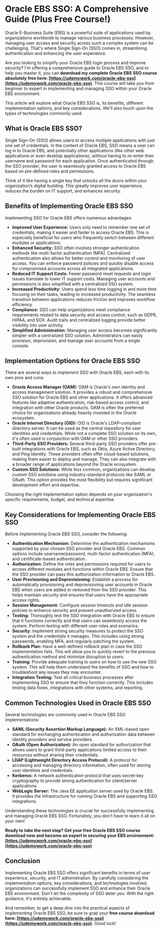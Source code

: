 # Oracle EBS SSO: A Comprehensive Guide (Plus Free Course!)

Oracle E-Business Suite (EBS) is a powerful suite of applications used by organizations worldwide to manage various business processes. However, managing user access and security across such a complex system can be challenging. That's where Single Sign-On (SSO) comes in, streamlining authentication and enhancing the user experience.

Are you looking to simplify your Oracle EBS login process and improve security? I'm offering a comprehensive guide to Oracle EBS SSO, and to help you master it, you can **download my complete Oracle EBS SSO course absolutely free here: [https://udemywork.com/oracle-ebs-sso](https://udemywork.com/oracle-ebs-sso)**.  This course will take you from beginner to expert in implementing and managing SSO within your Oracle EBS environment.

This article will explore what Oracle EBS SSO is, its benefits, different implementation options, and key considerations. We'll also touch upon the types of technologies commonly used.

## What is Oracle EBS SSO?

Single Sign-On (SSO) allows users to access multiple applications with just one set of credentials.  In the context of Oracle EBS, SSO means a user can log in to Oracle EBS, and potentially other applications (like other web applications or even desktop applications), without having to re-enter their username and password for each application.  Once authenticated through the SSO provider, the user is seamlessly granted access to Oracle EBS based on pre-defined roles and permissions.

Think of it like having a single key that unlocks all the doors within your organization’s digital building.  This greatly improves user experience, reduces the burden on IT support, and enhances security.

## Benefits of Implementing Oracle EBS SSO

Implementing SSO for Oracle EBS offers numerous advantages:

*   **Improved User Experience:** Users only need to remember one set of credentials, making it easier and faster to access Oracle EBS.  This is especially beneficial for users who frequently switch between different modules or applications.
*   **Enhanced Security:**  SSO often involves stronger authentication methods like multi-factor authentication (MFA).  Centralized authentication also allows for better control and monitoring of user access.  You can enforce password policies and quickly disable access for compromised accounts across all integrated applications.
*   **Reduced IT Support Costs:**  Fewer password reset requests and login issues translate to lower IT support costs.  Managing user accounts and permissions is also simplified with a centralized SSO system.
*   **Increased Productivity:**  Users spend less time logging in and more time focusing on their tasks, leading to increased productivity. The seamless transition between applications reduces friction and improves workflow efficiency.
*   **Compliance:** SSO can help organizations meet compliance requirements related to data security and access control, such as GDPR, HIPAA, and SOX. Audit trails and centralized logging provide better visibility into user activity.
*   **Simplified Administration:** Managing user access becomes significantly simpler with a centralized SSO solution. Administrators can easily provision, deprovision, and manage user accounts from a single console.

## Implementation Options for Oracle EBS SSO

There are several ways to implement SSO with Oracle EBS, each with its own pros and cons:

*   **Oracle Access Manager (OAM):** OAM is Oracle's own identity and access management solution.  It provides a robust and comprehensive SSO solution for Oracle EBS and other applications. It offers advanced features like adaptive authentication, risk-based access control, and integration with other Oracle products. OAM is often the preferred choice for organizations already heavily invested in the Oracle ecosystem.
*   **Oracle Internet Directory (OID):** OID is Oracle's LDAP-compliant directory server. It can be used as the central repository for user identities and credentials.  While not a complete SSO solution on its own, it's often used in conjunction with OAM or other SSO providers.
*   **Third-Party SSO Providers:** Several third-party SSO providers offer pre-built integrations with Oracle EBS, such as Okta, Azure Active Directory, and Ping Identity. These providers often offer cloud-based solutions, making them easier to deploy and manage. They can also integrate with a broader range of applications beyond the Oracle ecosystem.
*   **Custom SSO Solutions:** While less common, organizations can develop custom SSO solutions using industry-standard protocols like SAML or OAuth.  This option provides the most flexibility but requires significant development effort and expertise.

Choosing the right implementation option depends on your organization's specific requirements, budget, and technical expertise.

## Key Considerations for Implementing Oracle EBS SSO

Before implementing Oracle EBS SSO, consider the following:

*   **Authentication Mechanism:** Determine the authentication mechanisms supported by your chosen SSO provider and Oracle EBS. Common options include username/password, multi-factor authentication (MFA), and certificate-based authentication.
*   **Authorization:** Define the roles and permissions required for users to access different modules and functions within Oracle EBS. Ensure that the SSO provider can pass this authorization information to Oracle EBS.
*   **User Provisioning and Deprovisioning:** Establish a process for automatically provisioning and deprovisioning user accounts in Oracle EBS when users are added or removed from the SSO provider. This helps maintain security and ensures that users have the appropriate access rights.
*   **Session Management:** Configure session timeouts and idle session policies to enhance security and prevent unauthorized access.
*   **Testing:** Thoroughly test the SSO integration with Oracle EBS to ensure that it functions correctly and that users can seamlessly access the system. Perform testing with different user roles and scenarios.
*   **Security:** Implement strong security measures to protect the SSO system and the credentials it manages. This includes using strong passwords, enabling MFA, and regularly patching the system.
*   **Rollback Plan:**  Have a well-defined rollback plan in case the SSO implementation fails.  This will allow you to quickly revert to the previous authentication method and minimize disruption to users.
*   **Training:** Provide adequate training to users on how to use the new SSO system. This will help them understand the benefits of SSO and how to troubleshoot any issues they may encounter.
*   **Integration Testing:** Test all critical business processes after implementing SSO to ensure that they function correctly. This includes testing data flows, integrations with other systems, and reporting.

## Common Technologies Used in Oracle EBS SSO

Several technologies are commonly used in Oracle EBS SSO implementations:

*   **SAML (Security Assertion Markup Language):** An XML-based open standard for exchanging authentication and authorization data between identity providers and service providers.
*   **OAuth (Open Authorization):** An open standard for authorization that allows users to grant third-party applications limited access to their resources without sharing their credentials.
*   **LDAP (Lightweight Directory Access Protocol):** A protocol for accessing and managing directory information, often used for storing user identities and credentials.
*   **Kerberos:** A network authentication protocol that uses secret-key cryptography to provide strong authentication for client/server applications.
*   **WebLogic Server:** The Java EE application server used by Oracle EBS. It provides the infrastructure for running Oracle EBS and supporting SSO integrations.

Understanding these technologies is crucial for successfully implementing and managing Oracle EBS SSO.  Fortunately, you don't have to learn it all on your own!

**Ready to take the next step?  Get your free Oracle EBS SSO course download now and become an expert in securing your EBS environment: [https://udemywork.com/oracle-ebs-sso](https://udemywork.com/oracle-ebs-sso)**

## Conclusion

Implementing Oracle EBS SSO offers significant benefits in terms of user experience, security, and IT administration. By carefully considering the implementation options, key considerations, and technologies involved, organizations can successfully implement SSO and enhance their Oracle EBS environment.  Don't let the complexity of SSO deter you. With the right guidance, it's entirely achievable.

And remember, to get a deep dive into the practical aspects of implementing Oracle EBS SSO, be sure to grab your **free course download here: [https://udemywork.com/oracle-ebs-sso](https://udemywork.com/oracle-ebs-sso)**.  Good luck!
